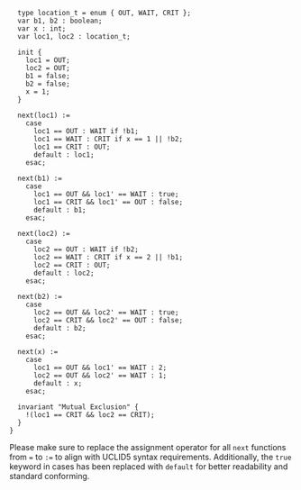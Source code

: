 ```module main {
  type location_t = enum { OUT, WAIT, CRIT };
  var b1, b2 : boolean;
  var x : int;
  var loc1, loc2 : location_t;

  init {
    loc1 = OUT;
    loc2 = OUT;
    b1 = false;
    b2 = false;
    x = 1;
  }

  next(loc1) :=
    case
      loc1 == OUT : WAIT if !b1;
      loc1 == WAIT : CRIT if x == 1 || !b2;
      loc1 == CRIT : OUT;
      default : loc1;
    esac;

  next(b1) :=
    case
      loc1 == OUT && loc1' == WAIT : true;
      loc1 == CRIT && loc1' == OUT : false;
      default : b1;
    esac;

  next(loc2) :=
    case
      loc2 == OUT : WAIT if !b2;
      loc2 == WAIT : CRIT if x == 2 || !b1;
      loc2 == CRIT : OUT;
      default : loc2;
    esac;

  next(b2) :=
    case
      loc2 == OUT && loc2' == WAIT : true;
      loc2 == CRIT && loc2' == OUT : false;
      default : b2;
    esac;

  next(x) :=
    case
      loc1 == OUT && loc1' == WAIT : 2;
      loc2 == OUT && loc2' == WAIT : 1;
      default : x;
    esac;

  invariant "Mutual Exclusion" {
    !(loc1 == CRIT && loc2 == CRIT);
  }
}
```

Please make sure to replace the assignment operator for all `next` functions from `=` to `:=` to align with UCLID5 syntax requirements. Additionally, the `true` keyword in cases has been replaced with `default` for better readability and standard conforming.